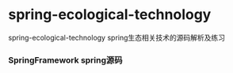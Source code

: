 # spring-ecological-technology
spring-ecological-technology spring生态相关技术的源码解析及练习


### SpringFramework spring源码
###

### 
